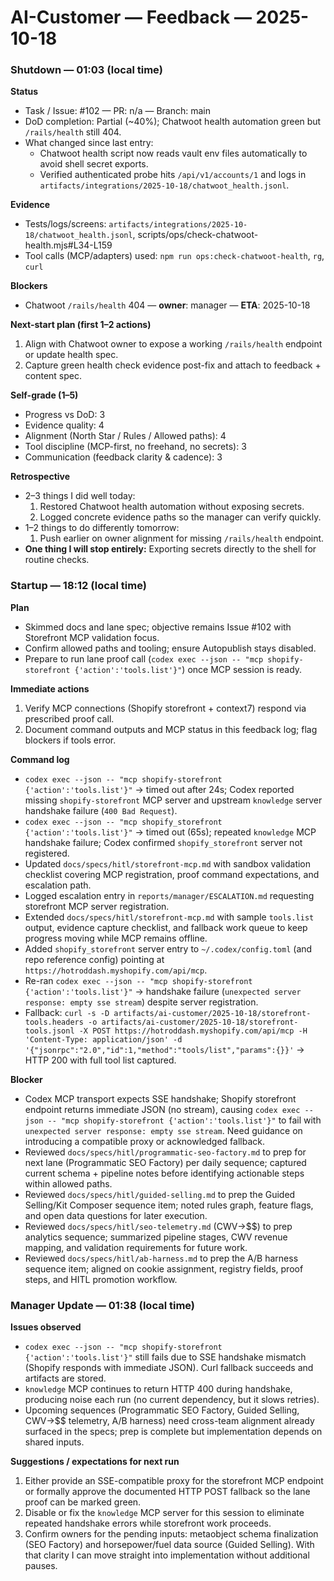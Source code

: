 # AI-Customer — Feedback — 2025-10-18

### Shutdown — 01:03 (local time)

**Status**

- Task / Issue: #102 — PR: n/a — Branch: main
- DoD completion: Partial (~40%); Chatwoot health automation green but `/rails/health` still 404.
- What changed since last entry:
  - Chatwoot health script now reads vault env files automatically to avoid shell secret exports.
  - Verified authenticated probe hits `/api/v1/accounts/1` and logs in `artifacts/integrations/2025-10-18/chatwoot_health.jsonl`.

**Evidence**

- Tests/logs/screens: `artifacts/integrations/2025-10-18/chatwoot_health.jsonl`, scripts/ops/check-chatwoot-health.mjs#L34-L159
- Tool calls (MCP/adapters) used: `npm run ops:check-chatwoot-health`, `rg`, `curl`

**Blockers**

- Chatwoot `/rails/health` 404 — **owner**: manager — **ETA**: 2025-10-18

**Next-start plan (first 1–2 actions)**

1. Align with Chatwoot owner to expose a working `/rails/health` endpoint or update health spec.
2. Capture green health check evidence post-fix and attach to feedback + content spec.

**Self-grade (1–5)**

- Progress vs DoD: 3
- Evidence quality: 4
- Alignment (North Star / Rules / Allowed paths): 4
- Tool discipline (MCP-first, no freehand, no secrets): 3
- Communication (feedback clarity & cadence): 3

**Retrospective**

- 2–3 things I did well today:
  1. Restored Chatwoot health automation without exposing secrets.
  2. Logged concrete evidence paths so the manager can verify quickly.
- 1–2 things to do differently tomorrow:
  1. Push earlier on owner alignment for missing `/rails/health` endpoint.
- **One thing I will stop entirely:** Exporting secrets directly to the shell for routine checks.

### Startup — 18:12 (local time)

**Plan**

- Skimmed docs and lane spec; objective remains Issue #102 with Storefront MCP validation focus.
- Confirm allowed paths and tooling; ensure Autopublish stays disabled.
- Prepare to run lane proof call (`codex exec --json -- "mcp shopify-storefront {'action':'tools.list'}"`) once MCP session is ready.

**Immediate actions**

1. Verify MCP connections (Shopify storefront + context7) respond via prescribed proof call.
2. Document command outputs and MCP status in this feedback log; flag blockers if tools error.

**Command log**

- `codex exec --json -- "mcp shopify-storefront {'action':'tools.list'}"` → timed out after 24s; Codex reported missing `shopify-storefront` MCP server and upstream `knowledge` server handshake failure (`400 Bad Request`).
- `codex exec --json -- "mcp shopify_storefront {'action':'tools.list'}"` → timed out (65s); repeated `knowledge` MCP handshake failure; Codex confirmed `shopify_storefront` server not registered.
- Updated `docs/specs/hitl/storefront-mcp.md` with sandbox validation checklist covering MCP registration, proof command expectations, and escalation path.
- Logged escalation entry in `reports/manager/ESCALATION.md` requesting storefront MCP server registration.
- Extended `docs/specs/hitl/storefront-mcp.md` with sample `tools.list` output, evidence capture checklist, and fallback work queue to keep progress moving while MCP remains offline.
- Added `shopify_storefront` server entry to `~/.codex/config.toml` (and repo reference config) pointing at `https://hotroddash.myshopify.com/api/mcp`.
- Re-ran `codex exec --json -- "mcp shopify-storefront {'action':'tools.list'}"` → handshake failure (`unexpected server response: empty sse stream`) despite server registration.
- Fallback: `curl -s -D artifacts/ai-customer/2025-10-18/storefront-tools.headers -o artifacts/ai-customer/2025-10-18/storefront-tools.jsonl -X POST https://hotroddash.myshopify.com/api/mcp -H 'Content-Type: application/json' -d '{"jsonrpc":"2.0","id":1,"method":"tools/list","params":{}}'` → HTTP 200 with full tool list captured.

**Blocker**

- Codex MCP transport expects SSE handshake; Shopify storefront endpoint returns immediate JSON (no stream), causing `codex exec --json -- "mcp shopify-storefront {'action':'tools.list'}"` to fail with `unexpected server response: empty sse stream`. Need guidance on introducing a compatible proxy or acknowledged fallback.
- Reviewed `docs/specs/hitl/programmatic-seo-factory.md` to prep for next lane (Programmatic SEO Factory) per daily sequence; captured current schema + pipeline notes before identifying actionable steps within allowed paths.
- Reviewed `docs/specs/hitl/guided-selling.md` to prep the Guided Selling/Kit Composer sequence item; noted rules graph, feature flags, and open data questions for later execution.
- Reviewed `docs/specs/hitl/seo-telemetry.md` (CWV→$$) to prep analytics sequence; summarized pipeline stages, CWV revenue mapping, and validation requirements for future work.
- Reviewed `docs/specs/hitl/ab-harness.md` to prep the A/B harness sequence item; aligned on cookie assignment, registry fields, proof steps, and HITL promotion workflow.

### Manager Update — 01:38 (local time)

**Issues observed**
- `codex exec --json -- "mcp shopify-storefront {'action':'tools.list'}"` still fails due to SSE handshake mismatch (Shopify responds with immediate JSON). Curl fallback succeeds and artifacts are stored.
- `knowledge` MCP continues to return HTTP 400 during handshake, producing noise each run (no current dependency, but it slows retries).
- Upcoming sequences (Programmatic SEO Factory, Guided Selling, CWV→$$ telemetry, A/B harness) need cross-team alignment already surfaced in the specs; prep is complete but implementation depends on shared inputs.

**Suggestions / expectations for next run**
1. Either provide an SSE-compatible proxy for the storefront MCP endpoint or formally approve the documented HTTP POST fallback so the lane proof can be marked green.
2. Disable or fix the `knowledge` MCP server for this session to eliminate repeated handshake errors while storefront work proceeds.
3. Confirm owners for the pending inputs: metaobject schema finalization (SEO Factory) and horsepower/fuel data source (Guided Selling). With that clarity I can move straight into implementation without additional pauses.
